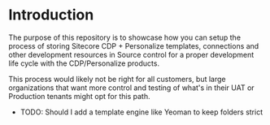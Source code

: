 # Introduction 
The purpose of this repository is to showcase how you can setup the process of storing Sitecore CDP + Personalize templates, connections and other development resources in Source control for a proper development life cycle with the CDP/Personalize products.

This process would likely not be right for all customers, but large organizations that want more control and testing of what's in their UAT or Production tenants might opt for this path.

- TODO: Should I add a template engine like Yeoman to keep folders strict